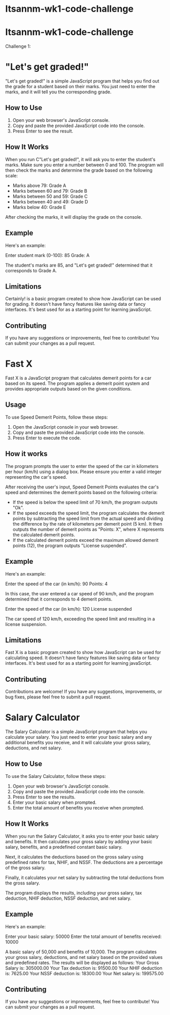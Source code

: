 # Itsannm-wk1-code-challenge
# Itsannm-wk1-code-challenge
Challenge 1: 

# "Let's get graded!"

"Let's get graded!" is a simple JavaScript program that helps you find out the grade for a student based on their marks. You just need to enter the marks, and it will tell you the corresponding grade.

## How to Use

1. Open your web browser's JavaScript console.
2. Copy and paste the provided JavaScript code into the console.
3. Press Enter to see the result.

## How It Works

When you run C"Let's get graded!", it will ask you to enter the student's marks. Make sure you enter a number between 0 and 100. The program will then check the marks and determine the grade based on the following scale:

- Marks above 79: Grade A
- Marks between 60 and 79: Grade B
- Marks between 50 and 59: Grade C
- Marks between 40 and 49: Grade D
- Marks below 40: Grade E

After checking the marks, it will display the grade on the console.

## Example

Here's an example:

Enter student mark (0-100): 85
Grade: A

The student's marks are 85, and "Let's get graded!" determined that it corresponds to Grade A.

## Limitations

Certainly! is a basic program created to show how JavaScript can be used for grading. It doesn't have fancy features like saving data or fancy interfaces. It's best used for as a starting point for learning javaScript.

## Contributing

If you have any suggestions or improvements, feel free to contribute! You can submit your changes as a pull request.


# Fast X

Fast X is a JavaScript program that calculates demerit points for a car based on its speed. The program applies a demerit point system and provides appropriate outputs based on the given conditions. 

## Usage

To use Speed Demerit Points, follow these steps:

1. Open the JavaScript console in your web browser.
2. Copy and paste the provided JavaScript code into the console.
3. Press Enter to execute the code.

## How it works

The program prompts the user to enter the speed of the car in kilometers per hour (km/h) using a dialog box. Please ensure you enter a valid integer representing the car's speed. 

After receiving the user's input, Speed Demerit Points evaluates the car's speed and determines the demerit points based on the following criteria:

- If the speed is below the speed limit of 70 km/h, the program outputs "Ok".
- If the speed exceeds the speed limit, the program calculates the demerit points by subtracting the speed limit from the actual speed and dividing the difference by the rate of kilometers per demerit point (5 km). It then outputs the number of demerit points as "Points: X", where X represents the calculated demerit points.
- If the calculated demerit points exceed the maximum allowed demerit points (12), the program outputs "License suspended".

## Example

Here's an example:

Enter the speed of the car (in km/h): 90
Points: 4

In this case, the user entered a car speed of 90 km/h, and the program determined that it corresponds to 4 demerit points.

Enter the speed of the car (in km/h): 120
License suspended

 The car speed of 120 km/h, exceeding the speed limit and resulting in a license suspension.

## Limitations

Fast X is a basic program created to show how JavaScript can be used for calculating speed. It doesn't have fancy features like saving data or fancy interfaces. It's best used for as a starting point for learning javaScript.


## Contributing

Contributions are welcome! If you have any suggestions, improvements, or bug fixes, please feel free to submit a pull request.


# Salary Calculator

The Salary Calculator is a simple JavaScript program that helps you calculate your salary. You just need to enter your basic salary and any additional benefits you receive, and it will calculate your gross salary, deductions, and net salary.

## How to Use

To use the Salary Calculator, follow these steps:

1. Open your web browser's JavaScript console.
2. Copy and paste the provided JavaScript code into the console.
3. Press Enter to see the results.
4. Enter your basic salary when prompted.
5. Enter the total amount of benefits you receive when prompted.

## How It Works

When you run the Salary Calculator, it asks you to enter your basic salary and benefits. It then calculates your gross salary by adding your basic salary, benefits, and a predefined constant basic salary.

Next, it calculates the deductions based on the gross salary using predefined rates for tax, NHIF, and NSSF. The deductions are a percentage of the gross salary.

Finally, it calculates your net salary by subtracting the total deductions from the gross salary.

The program displays the results, including your gross salary, tax deduction, NHIF deduction, NSSF deduction, and net salary.

## Example

Here's an example:

Enter your basic salary: 50000
Enter the total amount of benefits received: 10000

A basic salary of 50,000 and benefits of 10,000. The program calculates your gross salary, deductions, and net salary based on the provided values and predefined rates. The results will be displayed as follows:
Your Gross Salary is: 305000.00
Your Tax deduction is: 91500.00
Your NHIF deduction is: 7625.00
Your NSSF deduction is: 18300.00
Your Net salary is: 199575.00

## Contributing

If you have any suggestions or improvements, feel free to contribute! You can submit your changes as a pull request.